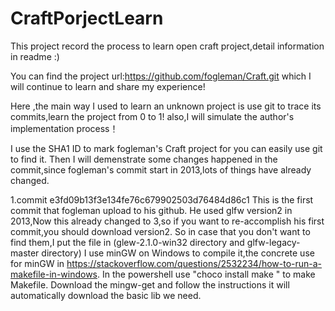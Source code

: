 # CraftPorjectLearn
This project record the process to learn open craft project,detail information in readme :)

You can find the project url:https://github.com/fogleman/Craft.git which I will continue to learn and share my experience!

Here ,the main way I used to learn an unknown project is use git to trace its commits,learn the project from 0 to 1!
also,I will  simulate the author's implementation process！

I use the SHA1 ID to mark fogleman's Craft project for you can easily use git to find it.
Then I will demenstrate some changes happened in the commit,since fogleman's commit start in 2013,lots of things have already changed.

1.commit e3fd09b13f3e134fe76c679902503d76484d86c1
This is the first commit that fogleman upload to his github.
He used glfw version2 in 2013,Now this already changed to 3,so if you want to re-accomplish his first commit,you should download version2.
So in case that you don't want to find them,I put the file in (glew-2.1.0-win32 directory and glfw-legacy-master directory)
I use minGW on Windows to compile it,the concrete use for minGW in https://stackoverflow.com/questions/2532234/how-to-run-a-makefile-in-windows.
In the powershell use "choco install make " to make Makefile.
Download the mingw-get and follow the instructions it will automatically download the basic lib we need.

